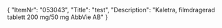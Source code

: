 {
  "ItemNr": "053043",
  "Title": "test",
  "Description": "Kaletra, filmdragerad tablett 200 mg/50 mg AbbVie AB"
}
